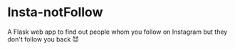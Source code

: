 # Insta-notFollow
 A Flask web app to find out people whom you follow on Instagram but they don't follow you back :smiling_imp:

